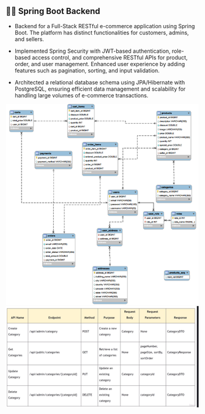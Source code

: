 
<h2>👨‍💻 Spring Boot Backend</h2>

- Backend for a Full-Stack RESTful e-commerce application using Spring Boot. The platform has distinct functionalities for customers, admins, and sellers. 

-	Implemented Spring Security with JWT-based authentication, role-based access control, and comprehensive RESTful APIs for product, order, and user management. Enhanced user experience by adding features such as pagination, sorting, and input validation.
  
-	Architected a relational database schema using JPA/Hibernate with PostgreSQL, ensuring efficient data management and scalability for handling large volumes of e-commerce transactions. 

![Database Design](https://github.com/tanka/Java-SpringBoot-Ecom-Project/blob/master/err-diagram.PNG)
![API Design for first Entity](https://github.com/tanka/Java-SpringBoot-Ecom-Project/blob/master/application-end-points.PNG)
